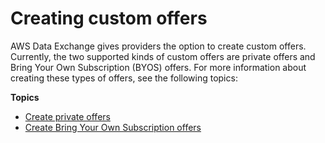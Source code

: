 # Creating custom offers<a name="create-custom-offers"></a>

AWS Data Exchange gives providers the option to create custom offers\. Currently, the two supported kinds of custom offers are private offers and Bring Your Own Subscription \(BYOS\) offers\. For more information about creating these types of offers, see the following topics:

**Topics**
+ [Create private offers](private-offer-configuration.md)
+ [Create Bring Your Own Subscription offers](create-byos-offers.md)